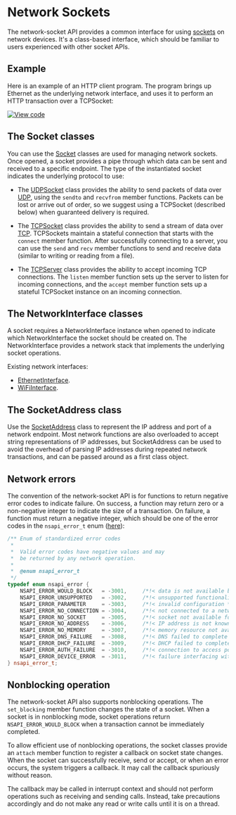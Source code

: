 # Network Sockets

The network-socket API provides a common interface for using [sockets](https://en.wikipedia.org/wiki/Network_socket) on network devices. It's a class-based interface, which should be familiar to users experienced with other socket APIs.

## Example

Here is an example of an HTTP client program. The program brings up Ethernet as the underlying network interface, and uses it to perform an HTTP transaction over a TCPSocket:

[![View code](https://www.mbed.com/embed/?url=https://github.com/ARMmbed/mbed-os-example-sockets/)](https://github.com/ARMmbed/mbed-os-example-sockets/blob/master/main.cpp)


## The Socket classes

You can use the [Socket](https://docs.mbed.com/docs/mbed-os-api/en/mbed-os-5.3/api/classSocket.html) classes are used for managing network sockets. Once opened, a socket provides a pipe through which data can be sent and received to a specific endpoint. The type of the instantiated socket indicates the underlying protocol to use:

- The [UDPSocket](https://docs.mbed.com/docs/mbed-os-api/en/mbed-os-5.3/api/classUDPSocket.html) class provides the ability to send packets of data over [UDP](https://en.wikipedia.org/wiki/User_Datagram_Protocol), using the ``sendto`` and ``recvfrom`` member functions. Packets can be lost or arrive out of order, so we suggest using a TCPSocket (described below) when guaranteed delivery is required.

- The [TCPSocket](https://docs.mbed.com/docs/mbed-os-api/en/mbed-os-5.3/api/classTCPSocket.html) class provides the ability to send a stream of data over [TCP](https://en.wikipedia.org/wiki/Transmission_Control_Protocol). TCPSockets maintain a stateful connection that starts with the ``connect`` member function. After successfully connecting to a server, you can use the ``send`` and ``recv`` member functions to send and receive data (similar to writing or reading from a file).

- The [TCPServer](https://docs.mbed.com/docs/mbed-os-api/en/mbed-os-5.3/api/classTCPServer.html) class provides the ability to accept incoming TCP connections. The `listen` member function sets up the server to listen for incoming connections, and the `accept` member function sets up a stateful TCPSocket instance on an incoming connection.

## The NetworkInterface classes

A socket requires a NetworkInterface instance when opened to indicate which NetworkInterface the socket should be created on. The NetworkInterface provides a network stack that implements the underlying socket operations.

Existing network interfaces:

- [EthernetInterface](ethernet.md).
- [WiFiInterface](wifi.md).

## The SocketAddress class

Use the [SocketAddress](https://docs.mbed.com/docs/mbed-os-api/en/mbed-os-5.3/api/classSocketAddress.html) class to represent the IP address and port of a network endpoint. Most network functions are also overloaded to accept string representations of IP addresses, but SocketAddress can be used to avoid the overhead of parsing IP addresses during repeated network transactions, and can be passed around as a first class object.

## Network errors

The convention of the network-socket API is for functions to return negative error codes to indicate failure. On success, a function may return zero or a non-negative integer to indicate the size of a transaction. On failure, a function must return a negative integer, which should be one of the error codes in the `nsapi_error_t` enum ([here](https://github.com/ARMmbed/mbed-os/blob/master/features/netsocket/nsapi_types.h)):

``` cpp
/** Enum of standardized error codes 
 *
 *  Valid error codes have negative values and may
 *  be returned by any network operation.
 *
 *  @enum nsapi_error_t
 */
typedef enum nsapi_error {
    NSAPI_ERROR_WOULD_BLOCK   = -3001,     /*!< data is not available but call is nonblocking */
    NSAPI_ERROR_UNSUPPORTED   = -3002,     /*!< unsupported functionality */
    NSAPI_ERROR_PARAMETER     = -3003,     /*!< invalid configuration */
    NSAPI_ERROR_NO_CONNECTION = -3004,     /*!< not connected to a network */
    NSAPI_ERROR_NO_SOCKET     = -3005,     /*!< socket not available for use */
    NSAPI_ERROR_NO_ADDRESS    = -3006,     /*!< IP address is not known */
    NSAPI_ERROR_NO_MEMORY     = -3007,     /*!< memory resource not available */
    NSAPI_ERROR_DNS_FAILURE   = -3008,     /*!< DNS failed to complete successfully */
    NSAPI_ERROR_DHCP_FAILURE  = -3009,     /*!< DHCP failed to complete successfully */
    NSAPI_ERROR_AUTH_FAILURE  = -3010,     /*!< connection to access point failed */
    NSAPI_ERROR_DEVICE_ERROR  = -3011,     /*!< failure interfacing with the network processor */
} nsapi_error_t;
```

## Nonblocking operation

The network-socket API also supports nonblocking operations. The ``set_blocking`` member function changes the state of a socket. When a socket is in nonblocking mode, socket operations return ``NSAPI_ERROR_WOULD_BLOCK`` when a transaction cannot be immediately completed.

To allow efficient use of nonblocking operations, the socket classes provide an ``attach`` member function to register a callback on socket state changes. When the socket can successfully receive, send or accept, or when an error occurs, the system triggers a callback. It may call the callback spuriously without reason.

The callback may be called in interrupt context and should not perform operations such as receiving and sending calls. Instead, take precautions accordingly and do not make any read or write calls until it is on a thread.
